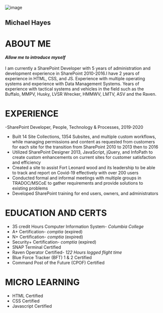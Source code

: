 ![image](https://github.com/Mike2518/Portfolio/blob/gh-pages/headshot.png)

## Michael Hayes

# **ABOUT ME**

#### ***Allow me to introduce myself***
I am currently a SharePoint Developer with 5 years of administration and development experience in SharePoint 2010-2016.I have 2 years of experience in HTML, CSS, and JS. Experience with multiple operating systems and experience with Data Management Systems. Years of experience with tactical systems and vehicles in the field such as the Buffalo, MMPV, Husky, LVSR Wrecker, HMMWV, LMTV, ASV and the Raven.

# EXPERIENCE
-SharePoint Developer, People, Technology &amp; Processes, 2019-2020
- Built 14 Site Collections, 1354 Subsites, and multiple custom workflows, while managing permissions and
content as requested from customers for each site for the transition from SharePoint 2010 to 2013 then to 2016
- Utilized SharePoint Designer 2013, JavaScript, jQuery, and InfoPath to create custom enhancements on
current sites for customer satisfaction and efficiency
- Created a site to assist Fort Leonard wood and its leadership to be able to track and report on Covid-19
effectively with over 200 users
- Conducted formal and informal meetings with multiple groups in TRADOC/MSCoE to gather
requirements and provide solutions to existing problems
- Developed SharePoint training for end users, owners, and administrators

# EDUCATION AND CERTS
- 35 credit Hours Computer Information System- *Columbia College*
- A+ Certification- *comptia* (expired)
- N+ Certification- *comptia* (expired)
- Security+ Certification- *comptia* (expired)
- SNAP Terminal Certified
- Raven Operator Certified- *122 Hours logged flight time*
- Blue Force Tracker (BFT) 1 & 2 Certified
- Command Post of the Future (CPOF) Certified

# MICRO LEARNING
- HTML Certified
- CSS Certified
- Javascript Certified


